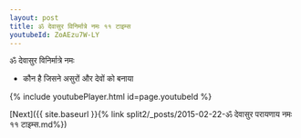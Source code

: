 ```yaml
---
layout: post
title: ॐ देवासुर विनिर्मात्रे नमः ११ टाइम्स
youtubeId: ZoAEzu7W-LY
---
```

 
 
 ॐ देवासुर विनिर्मात्रे नमः  
 
 -  कौन है जिसने असुरों और देवों को बनाया 
 
  
 
  
 
 
 
 
 
 


{% include youtubePlayer.html id=page.youtubeId %}
 
[Next]({{ site.baseurl }}{% link  split2/_posts/2015-02-22-ॐ देवासुर परायणाय नमः ११ टाइम्स.md%})
 
